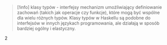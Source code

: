 
> [!info] klasy typów - interfejsy
> mechanizm umożliwiający definiowanie zachowań (takich jak operacje czy funkcje), które mogą być wspólne dla wielu różnych typów. Klasy typów w Haskellu są podobne do interfejsów w innych językach programowania, ale działają w sposób bardziej ogólny i elastyczny.




2













